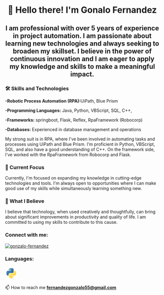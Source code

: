 <h1 align="center">👋 Hello there! I'm Gonalo Fernandez</h1>

<h2 align="center">I am professional with over 5 years of experience in project automation. I am passionate about learning new technologies and always seeking to broaden my skillset. I believe in the power of continuous innovation and I am eager to apply my knowledge and skills to make a meaningful impact.</h3>

<h3 align="left">🛠 Skills and Technologies</h3>
<p align="left"><strong>-Robotic Process Automation (RPA):</strong>UiPath, Blue Prism </p>
<p align="left"><strong>-Programming Languages:</strong>  Java, Python, VBScript, SQL, C++, </p>
<p align="left"><strong>-Frameworks:</strong> springboot, Flask, Reflex, RpaFramework (Robocorp)</p>
<p align="left"><strong>-Databases:</strong> Experienced in database management and operations</p>
<p align="left">My strong suit is in RPA, where I've been involved in automating tasks and processes using UiPath and Blue Prism. I'm proficient in Python, VBScript, SQL, and also have a good understanding of C++. On the framework side, I've worked with the RpaFramework from Robocorp and Flask.</p>

<h3 align="left">🔭 Current Focus</h3>
Currently, I'm focused on expanding my knowledge in cutting-edge technologies and tools. I'm always open to opportunities where I can make good use of my skills while simultaneously learning something new.

<h3 align="left">🌱 What I Believe</h3>
I believe that technology, when used creatively and thoughtfully, can bring about significant improvements in productivity and quality of life. I am committed to using my skills to contribute to this cause.

<h3 align="left">Connect with me:</h3>
<p align="left">
<a href="https://www.linkedin.com/in/fernandez-gonzalo/" target="_blank"><img align="center" src="https://raw.githubusercontent.com/rahuldkjain/github-profile-readme-generator/master/src/images/icons/Social/linked-in-alt.svg" alt="gonzalo-fernandez" height="30" width="40" /></a>
</p>

<h3 align="left">Languages:</h3>
<p align="left"> <a href="https://www.python.org" target="_blank"> <img src="https://raw.githubusercontent.com/devicons/devicon/master/icons/python/python-original.svg" alt="python" width="40" height="40"/> </a> </p>

📫 How to reach me **fernandezgonzalo55@gmail.com**


